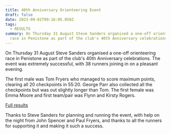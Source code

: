 ```yaml
---
title: 40th Anniversary Orienteering Event
draft: false
date: 2023-09-01T09:16:05.050Z
tags:
  - RESULTS
summary: On Thursday 31 August Steve Sanders organised a one-off orienteering
  race in Penistone as part of the club's 40th Anniversary celebrations.
---
```

On Thursday 31 August Steve Sanders organised a one-off orienteering race in Penistone as part of the club's 40th Anniversary celebrations.  The event was extremely successful, with 38 runners joining in on a pleasant evening.

The first male was Tom Fryers who managed to score maximum points, clearing all 20 checkpoints in 55:20. George Parr also collected all the checkpoints but was out slightly longer than Tom. The first female was Emma Moore and first team/pair was Flynn and Kirsty Rogers.

[Full results](https://pfrac.co.uk/static/results/orienteering/40th_anniversary_orienteering_results.png)

T﻿hanks to Steve Sanders for planning and running the event, with help on the night from John Spencer and Paul Fryers, and thanks to all the runners for supporting it and making it such a success.